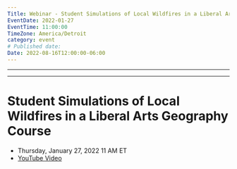 ```yaml
---
Title: Webinar - Student Simulations of Local Wildfires in a Liberal Arts Geography Course
EventDate: 2022-01-27
EventTime: 11:00:00
TimeZone: America/Detroit
category: event
# Published date:
Date: 2022-08-16T12:00:00-06:00
---
```

---
---


# Student Simulations of Local Wildfires in a Liberal Arts Geography Course

* Thursday, January 27, 2022 11 AM ET
* [YouTube Video](https://www.youtube.com/watch?v=UrfiBa2EqPA)
